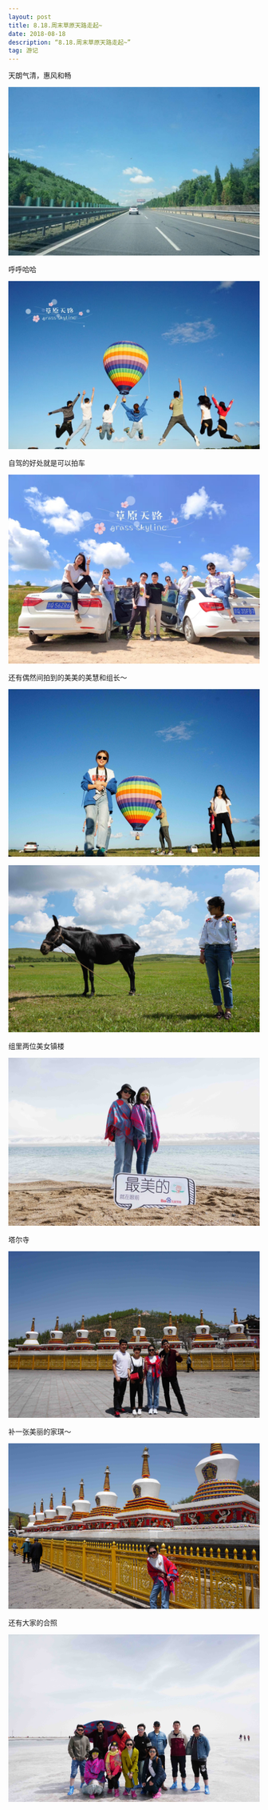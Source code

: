 ```yaml
---
layout: post
title: 8.18.周末草原天路走起~
date: 2018-08-18 
description: “8.18.周末草原天路走起~”
tag: 游记
---
```



天朗气清，惠风和畅


![avatar](/images/zhangbei20180818/3.jpg)


呼呼哈哈

![avatar](/images/zhangbei20180818/4.jpg)

自驾的好处就是可以拍车

![avatar](/images/zhangbei20180818/5.jpg)


还有偶然间拍到的美美的美慧和组长～

![avatar](/images/zhangbei20180818/1.jpg)

![avatar](/images/zhangbei20180818/2.jpg)


组里两位美女镇楼

![avatar](/images/qinghai20180510/3.jpg)


塔尔寺

![avatar](/images/qinghai20180510/6.jpg)


补一张美丽的家琪～

![avatar](/images/qinghai20180510/5.jpg)

还有大家的合照

![avatar](/images/qinghai20180510/8.jpg)






